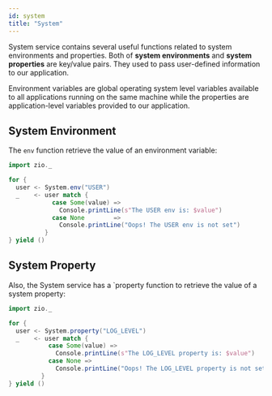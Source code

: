 ```yaml
---
id: system
title: "System"
---
```


System service contains several useful functions related to system environments and properties. Both of **system environments** and **system properties** are key/value pairs. They used to pass user-defined information to our application.

Environment variables are global operating system level variables available to all applications running on the same machine while the properties are application-level variables provided to our application.

## System Environment
The `env` function retrieve the value of an environment variable:

```scala mdoc:compile-only
import zio._

for {
  user <- System.env("USER")
  _    <- user match {
            case Some(value) => 
              Console.printLine(s"The USER env is: $value")
            case None        => 
              Console.printLine("Oops! The USER env is not set")
          }
} yield ()
```

## System Property
Also, the System service has a `property function to retrieve the value of a system property:

```scala mdoc:compile-only
import zio._

for {
  user <- System.property("LOG_LEVEL")
  _    <- user match {
           case Some(value) => 
             Console.printLine(s"The LOG_LEVEL property is: $value")
           case None => 
             Console.printLine("Oops! The LOG_LEVEL property is not set")
         }
} yield ()
```
